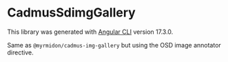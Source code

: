 # CadmusSdimgGallery

This library was generated with [Angular CLI](https://github.com/angular/angular-cli) version 17.3.0.

Same as `@myrmidon/cadmus-img-gallery` but using the OSD image annotator directive.
